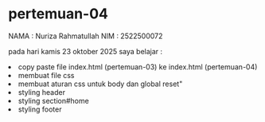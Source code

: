 # pertemuan-04
NAMA    : Nuriza Rahmatullah
NIM     : 2522500072

pada hari kamis 23 oktober 2025 saya belajar :
<li>copy paste file index.html (pertemuan-03) ke index.html (pertemuan-04)</li>
<li>membuat file css</li>
<li>membuat aturan css untuk body dan global reset"</li>
<li>styling header</li>
<li>styling section#home</li>
<li>styling footer</li>